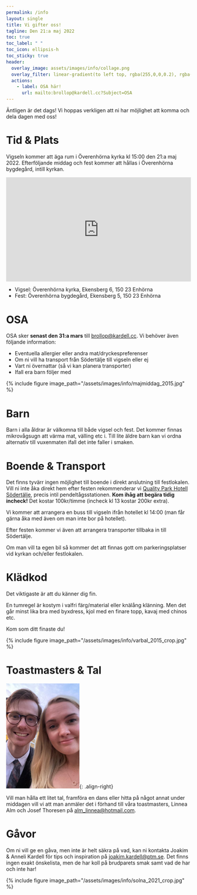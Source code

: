 ```yaml
---
permalink: /info
layout: single
title: Vi gifter oss!
tagline: Den 21:a maj 2022
toc: true
toc_label: " "
toc_icon: ellipsis-h
toc_sticky: true
header:
  overlay_image: assets/images/info/collage.png
  overlay_filter: linear-gradient(to left top, rgba(255,0,0,0.2), rgba(0,146,202,0.5))
  actions:
    - label: OSA här!
      url: mailto:brollop@kardell.cc?Subject=OSA
---
```


Äntligen är det dags! Vi hoppas verkligen att ni har möjlighet att komma och dela dagen med oss!

# Tid & Plats

Vigseln kommer att äga rum i Överenhörna kyrka kl 15:00 den 21:a maj 2022. Efterföljande middag och fest kommer att hållas i Överenhörna bygdegård, intill kyrkan.

<div style="position:relative;padding-top:56.25%;">
  <iframe
    src="https://www.google.com/maps/embed?pb=!1m18!1m12!1m3!1d2036.966408610498!2d17.400695816050465!3d59.300118220406496!2m3!1f0!2f0!3f0!3m2!1i1024!2i768!4f13.1!3m3!1m2!1s0x465f0527124c80b5%3A0x4072f460fbbe3d81!2zw5Z2ZXJlbmjDtnJuYSBreXJrYQ!5e0!3m2!1sen!2sse!4v1628786473403!5m2!1sen!2sse"
    style="position:absolute;top:0;left:0;width:100%;height:100%;"
    frameborder="0"
    allowfullscreen=""
    loading="lazy"
  >
  </iframe>
</div>

- Vigsel: Överenhörna kyrka, Ekensberg 6, 150 23 Enhörna
- Fest: Överenhörna bygdegård, Ekensberg 5, 150 23 Enhörna

# OSA

OSA sker **senast den 31:a mars** till brollop@kardell.cc.
Vi behöver även följande information:

- Eventuella allergier eller andra mat/dryckespreferenser
- Om ni vill ha transport från Södertälje till vigseln eller ej
- Vart ni övernattar (så vi kan planera transporter)
- Ifall era barn följer med

{% include figure image_path="/assets/images/info/majmiddag_2015.jpg" %}

# Barn

Barn i alla åldrar är välkomna till både vigsel och fest.
Det kommer finnas mikrovågsugn att värma mat, välling etc i.
Till lite äldre barn kan vi ordna alternativ till vuxenmaten ifall det inte faller i smaken.

# Boende & Transport

Det finns tyvärr ingen möjlighet till boende i direkt anslutning till festlokalen.
Vill ni inte åka direkt hem efter festen rekommenderar vi [Quality Park Hotell Södertälje](https://goo.gl/maps/opNgTjJorktxMZHx5), precis intil pendeltågsstationen.
**Kom ihåg att begära tidig incheck!**
Det kostar 100kr/timme (incheck kl 13 kostar 200kr extra).

Vi kommer att arrangera en buss till vigseln ifrån hotellet kl 14:00 (man får gärna åka med även om man inte bor på hotellet).

Efter festen kommer vi även att arrangera transporter tillbaka in till Södertälje.

Om man vill ta egen bil så kommer det att finnas gott om parkeringsplatser vid kyrkan och/eller festlokalen.

# Klädkod

Det viktigaste är att du känner dig fin.

En tumregel är kostym i valfri färg/material eller knälång klänning.
Men det går minst lika bra med byxdress, kjol med en finare topp, kavaj med chinos etc.

Kom som ditt finaste du!

{% include figure image_path="/assets/images/info/varbal_2015_crop.jpg" %}

# Toastmasters & Tal

![image-right](/assets/images/info/toastmasters_cropped.jpg){: .align-right}

Vill man hålla ett litet tal, framföra en dans eller hitta på något annat under
middagen vill vi att man anmäler det i förhand till våra toastmasters,
Linnea Alm och Josef Thoresen på [alm_linnea@hotmail.com](mailto:alm_linnea@hotmail.com).

# Gåvor

Om ni vill ge en gåva, men inte är helt säkra på vad, kan ni kontakta Joakim & Anneli Kardell
för tips och inspiration på [joakim.kardell@ptm.se](mailto:joakim.kardell@ptm.se).
Det finns ingen exakt önskelista, men de har koll på brudparets smak samt vad de har och inte har!

{% include figure image_path="/assets/images/info/solna_2021_crop.jpg" %}
